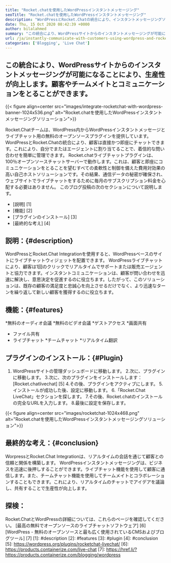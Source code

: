 ```yaml
---
title: "Rocket.chatを使用したWordPressインスタントメッセージング" 
seoTitle: "Rocket.chatを使用したWordPressインスタントメッセージング" 
description: "WordPressとRocket.Chatの統合により、インスタントメッセージングソリューションを可能にすることで生産性が向上します。感情的かつタイムリーにコミュニケーションをとるのに役立ちます。" 
date: Thu, 15 Oct 2020 08:42:39 +0000
author: bilalahmed
summary: "この統合により、WordPressサイトからのインスタントメッセージングが可能になることにより、生産性が向上します。顧客やチームメイトとコミュニケーションをとることができます。" 
url: /ja/instantly-communicate-with-customers-using-wordpress-and-rocket-chat/
categories: ['Blogging', 'Live Chat']
---
```


## この統合により、WordPressサイトからのインスタントメッセージングが可能になることにより、生産性が向上します。顧客やチームメイトとコミュニケーションをとることができます。

{{< figure align=center src="images/integrate-rocketchat-with-wordpress-banner-1024x536.png" alt="Rocket.chatを使用したWordPressインスタントメッセージングソリューション">}}

Rocket.Chatチームは、WordPress内からWordPressインスタントメッセージとライブチャット用の無料のオープンソースプラグインを提供しています。 WordPressとRocket.Chatの統合により、顧客は直接かつ即座にチャットできます。これにより、自分でまたはエージェントに割り当てることで、着信的な問い合わせを簡単に管理できます。
Rocket.chatライブチャットプラグインは、100％オープンソースチャットサーバーで動作します。これは、顧客と即座にコミュニケーションをとることを望むすべての柔軟性と制御を備えた費用対効果の高い自己ホストソリューションです。その結果、通信データの秘密が確保され、ウェブサイトでライブチャットをするために毎月のサブスクリプション料金を心配する必要はありません。
このブログ投稿の次のセクションについて説明します。
  * [説明] [1]
  * [機能] [2]
  * [プラグインのインストール] [3]
  * [最終的な考え] [4]

## 説明：{#description}
WordPressとRocket.Chat Integrationを使用すると、WordPressベースのサイトにライブチャットウィジェットを配置できます。 WordPressライブチャットにより、顧客は1回のクリックでリアルタイムでサポートまたは販売エージェントと協力できます。インスタントコミュニケーションは、顧客が問い合わせを迅速に解決し、意思決定を促進するのに役立ちます。したがって、このソリューションは、既存の顧客の満足度と忠誠心を向上させるだけでなく、より迅速なターンを繰り返して新しい顧客を獲得するのに役立ちます。

## 機能：{#features}
  *無料のオーディオ会議
  *無料のビデオ会議
  *ゲストアクセス
  *画面共有
  * ファイル共有
  * ライブチャット
  *チームチャット
  *リアルタイム翻訳

## プラグインのインストール：{#Plugin}
  1. WordPressサイトの管理ダッシュボードに移動します。
  2.次に、プラグインに移動します。
  3.次に、次のプラグインをインストールします：[Rocket.chatlivechat] [5]
  4.その後、プラグインをアクティブにします。
  5.インストールが成功した後、設定に移動します。
  6.「Rocket.Chat LiveChat」セクションを探します。
  7.その後、Rocket.chatのインストールの完全なURLを入力します。
  8.最後に設定を保存します。

{{< figure align=center src="images/rocketchat-1024x468.png" alt="Rocket.chatを使用したWordPressインスタントメッセージングソリューション">}}


## 最終的な考え：{#conclusion}
WorpressとRocket.Chat Integrationは、リアルタイムの会話を通じて顧客との信頼と関係を構築します。 WordPressインスタントメッセージングは​​、ビジネスを迅速に後押しすることができます。ライブチャット機能を使用して顧客に通信します。また、チームチャット機能を使用してチームメイトとコラボレーションすることもできます。これにより、リアルタイムのチャットでアイデアを議論し、共有することで生産性が向上します。

## 探検：
Rocket.ChatとWordPressの詳細については、これらのページを確認してください。
[最高の無料でオープンソースのライブチャットソフトウェア] [6]
[WordPress  - 無料のオープンソースと最も広く使用されているCMSおよびブログツール] [7]
[1]: #description
[2]: #features
[3]: #plugin
[4]: #conclusion
[5]: https://wordpress.org/plugins/rocketchat-livechat/
[6]: https://products.containerize.com/live-chat
[7]: https://href.li/?https://products.containerize.com/blogging/wordpress
